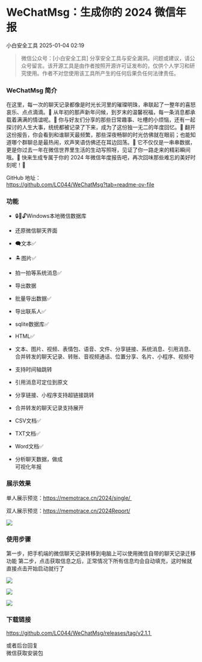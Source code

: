 #  WeChatMsg：生成你的 2024 微信年报   
 小白安全工具   2025-01-04 02:19  
  
> 微信公众号：[小白安全工具] 分享安全工具与安全漏洞。问题或建议，请公众号留言。该开源工具是由作者按照开源许可证发布的，仅供个人学习和研究使用。作者不对您使用该工具所产生的任何后果负任何法律责任。  
  
### WeChatMsg 简介  
  
在这里，每一次的聊天记录都像是时光长河里的璀璨明珠，串联起了一整年的喜怒哀乐、点点滴滴。🤳 从年初的那声新年问候，到岁末的温馨祝福，每一条消息都承载着满满的情谊呢。📱 你与好友们分享的那些日常趣事、吐槽的小烦恼，还有一起探讨的人生大事，统统都被记录了下来，成为了这份独一无二的年度回忆。🌟 翻开这份报告，你会看到和谁聊天最频繁，那些深夜畅聊的时光仿佛就在眼前；也能知道哪个群聊总是最热闹，欢声笑语仿佛还在耳边回荡。🎊 它不仅仅是一串串数据，更是你过去一年在微信世界里生活的生动写照呀，见证了你一路走来的精彩瞬间哦。💖 快来生成专属于你的 2024 年微信年度报告吧，再次回味那些难忘的美好时刻呢！🥰  
  
GitHub 地址：  
https://github.com/LC044/WeChatMsg?tab=readme-ov-file  
### 功能  
- 🔒️🔑🔓️Windows本地微信数据库  
- 还原微信聊天界面  
- 🗨文本✅  
  
- 🏝图片✅  
  
- 拍一拍等系统消息✅  
  
- 导出数据  
- 批量导出数据✅  
- 导出联系人✅  
- sqlite数据库✅  
- HTML✅  
- 文本、图片、视频、表情包、语音、文件、分享链接、系统消息、引用消息、合并转发的聊天记录、转账、音视频通话、位置分享、名片、小程序、视频号  
  
- 支持时间轴跳转  
  
- 引用消息可定位到原文  
  
- 分享链接、小程序支持超链接跳转  
  
- 合并转发的聊天记录支持展开  
  
- CSV文档✅  
- TXT文档✅  
- Word文档✅  
- 分析聊天数据，做成  
可视化年报  
### 展示效果  
  
单人展示预览：https://memotrace.cn/2024/single/   
  
双人展示预览：https://memotrace.cn/2024Report/  
  
![](https://mmbiz.qpic.cn/mmbiz_png/KicmrANvtgkrnrE89MtcD2yb7nDuib9boBrbsqiaQ4Sr0mCqqhvOIOvhQN3ADKNUsDsO34HLVRJqibQMhqaic7OhlxQ/640?wx_fmt=png&from=appmsg "")  
### 使用步骤  
  
第一步，把手机端的微信聊天记录转移到电脑上可以使用微信自带的聊天记录迁移功能 第二步，点击获取信息之后，正常情况下所有信息均会自动填充，这时候就直接点击开始启动就行了  
  
![](https://mmbiz.qpic.cn/mmbiz_png/KicmrANvtgkrnrE89MtcD2yb7nDuib9boBsxpTBAq52YnqT05JpqicTye51PHcHlwDD6Q7JWvicJGes1eayJVUfLUg/640?wx_fmt=png&from=appmsg "")  
  
![](https://mmbiz.qpic.cn/mmbiz_png/KicmrANvtgkrnrE89MtcD2yb7nDuib9boB9q7OCCvYeNNMleOvZk5N7H9BZyqIhibt54rgp54on8ntlhQeqMsoqGA/640?wx_fmt=png&from=appmsg "")  
  
![](https://mmbiz.qpic.cn/mmbiz_png/KicmrANvtgkrnrE89MtcD2yb7nDuib9boBhbIqPpovOIyXrT6loB28NUdqRXKv8mdlQNZdnyGVc7rYhV0jaw4eSA/640?wx_fmt=png&from=appmsg "")  
### 下载链接  
  
https://github.com/LC044/WeChatMsg/releases/tag/v2.1.1   
  
或者后台回复  
微信获取安装包  
  
  
